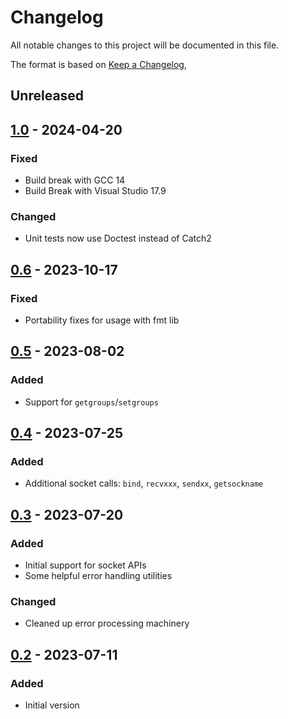 # Changelog
All notable changes to this project will be documented in this file.

The format is based on [Keep a Changelog](https://keepachangelog.com/en/1.0.0/),

## Unreleased

## [1.0] - 2024-04-20

### Fixed
- Build break with GCC 14
- Build Break with Visual Studio 17.9

### Changed
- Unit tests now use Doctest instead of Catch2

## [0.6] - 2023-10-17
### Fixed
- Portability fixes for usage with fmt lib

## [0.5] - 2023-08-02

### Added
- Support for `getgroups`/`setgroups`

## [0.4] - 2023-07-25

### Added
- Additional socket calls: `bind`, `recvxxx`, `sendxx`, `getsockname`

## [0.3] - 2023-07-20

### Added
- Initial support for socket APIs
- Some helpful error handling utilities

### Changed
- Cleaned up error processing machinery

## [0.2] - 2023-07-11

### Added
- Initial version

[0.2]: https://github.com/gershnik/ptl/releases/v0.2
[0.3]: https://github.com/gershnik/ptl/releases/v0.3
[0.4]: https://github.com/gershnik/ptl/releases/v0.4
[0.5]: https://github.com/gershnik/ptl/releases/v0.5
[0.6]: https://github.com/gershnik/ptl/releases/v0.6
[1.0]: https://github.com/gershnik/ptl/releases/v1.0
